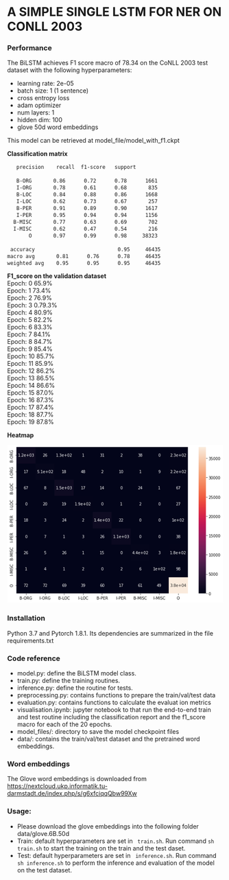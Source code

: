 # A SIMPLE SINGLE LSTM FOR NER ON CONLL 2003 


### Performance
The BiLSTM achieves F1 score macro of 78.34 on the CoNLL 2003 test dataset with the following hyperparameters:
* learning rate: 2e-05
* batch size: 1 (1 sentence)
* cross entropy loss
* adam optimizer
* num layers: 1
* hidden dim: 100 
* glove 50d word embeddings

This model can be retrieved at model_file/model_with_f1.ckpt


__Classification matrix__

       precision    recall  f1-score   support

       B-ORG       0.86      0.72      0.78      1661
       I-ORG       0.78      0.61      0.68       835
       B-LOC       0.84      0.88      0.86      1668
       I-LOC       0.62      0.73      0.67       257
       B-PER       0.91      0.89      0.90      1617
       I-PER       0.95      0.94      0.94      1156
      B-MISC       0.77      0.63      0.69       702
      I-MISC       0.62      0.47      0.54       216
           O       0.97      0.99      0.98     38323

     accuracy                           0.95     46435
    macro avg       0.81      0.76      0.78     46435
    weighted avg    0.95      0.95      0.95     46435

__F1_score on the validation dataset__  
Epoch: 0  65.9%  
Epoch: 1  73.4%  
Epoch: 2  76.9%  
Epoch: 3  0.79.3%   
Epoch: 4  80.9%  
Epoch: 5  82.2%  
Epoch: 6  83.3%  
Epoch: 7  84.1%  
Epoch: 8  84.7%  
Epoch: 9  85.4%  
Epoch: 10  85.7%  
Epoch: 11  85.9%  
Epoch: 12  86.2%  
Epoch: 13  86.5%  
Epoch: 14  86.6%  
Epoch: 15  87.0%  
Epoch: 16  87.3%  
Epoch: 17  87.4%  
Epoch: 18  87.7%  
Epoch: 19  87.8%  

__Heatmap__

![img.png](img.png)

### Installation
Python 3.7 and Pytorch 1.8.1. Its dependencies are summarized in the file requirements.txt

### Code reference
* model.py: define the BiLSTM model class.  
* train.py: define the training routines.  
* inference.py: define the routine for tests.  
* preprocessing.py: contains functions to prepare the train/val/test data  
* evaluation.py: contains functions to calculate the evaluat ion metrics  
* visualisation.ipynb: jupyter notebook to that run the end-to-end train and test routine including the classification report and the f1_score macro for each of the 20 epochs.
* model_files/: directory to save the model checkpoint files 
* data/: contains the train/val/test dataset and the pretrained word embeddings. 

### Word embeddings
The Glove word embeddings is downloaded from https://nextcloud.ukp.informatik.tu-darmstadt.de/index.php/s/g6xfciqqQbw99Xw

### Usage: 
* Please download the glove embeddings into the following folder data/glove.6B.50d
* Train:  default hyperparameters are set in ``` train.sh```. Run command ```sh train.sh``` to start the training on the train and the test daset.
* Test: default hyperparameters are set in ``` inference.sh```. Run command ```sh inference.sh``` to perform the inference and evaluation of the model on the test dataset.
